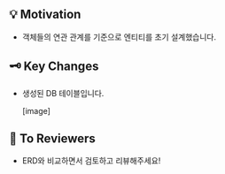 ## 💡 Motivation

- 객체들의 연관 관계를 기준으로 엔티티를 초기 설계했습니다.

## 🗝️ Key Changes

- 생성된 DB 테이블입니다.

  [image]

## 🙌 To Reviewers

- ERD와 비교하면서 검토하고 리뷰해주세요!
